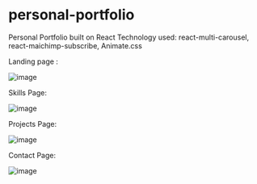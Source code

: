 # personal-portfolio

Personal Portfolio built on React
Technology used: react-multi-carousel, react-maichimp-subscribe, Animate.css

Landing page : 

![image](https://user-images.githubusercontent.com/107784718/180937178-dd2b4969-2f3b-403c-bff8-33c8d74d3afa.png)


Skills Page:

![image](https://user-images.githubusercontent.com/107784718/180937500-70a1e11a-e134-40e3-a6f3-f91a6a9edb95.png)

Projects Page:

![image](https://user-images.githubusercontent.com/107784718/180937875-7b3c1a33-59db-42cb-b801-84d840c9cc1e.png)

Contact Page:

![image](https://user-images.githubusercontent.com/107784718/180937945-06716ef4-3108-47d3-b0d6-16be3db74e0a.png)
